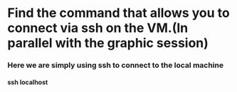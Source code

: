 <h1>Find the command that allows you to connect via ssh on the VM.(In parallel with
the graphic session)</h1>

<h3>Here we are simply using ssh to connect to the local machine</h3>

<h4>ssh localhost</h4>
